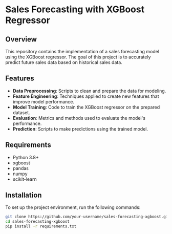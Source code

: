 # Sales Forecasting with XGBoost Regressor

## Overview
This repository contains the implementation of a sales forecasting model using the XGBoost regressor. The goal of this project is to accurately predict future sales data based on historical sales data.

## Features
- **Data Preprocessing**: Scripts to clean and prepare the data for modeling.
- **Feature Engineering**: Techniques applied to create new features that improve model performance.
- **Model Training**: Code to train the XGBoost regressor on the prepared dataset.
- **Evaluation**: Metrics and methods used to evaluate the model's performance.
- **Prediction**: Scripts to make predictions using the trained model.

## Requirements
- Python 3.8+
- xgboost
- pandas
- numpy
- scikit-learn

## Installation
To set up the project environment, run the following commands:
```bash
git clone https://github.com/your-username/sales-forecasting-xgboost.git
cd sales-forecasting-xgboost
pip install -r requirements.txt
